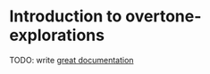 # Introduction to overtone-explorations

TODO: write [great documentation](http://jacobian.org/writing/great-documentation/what-to-write/)
